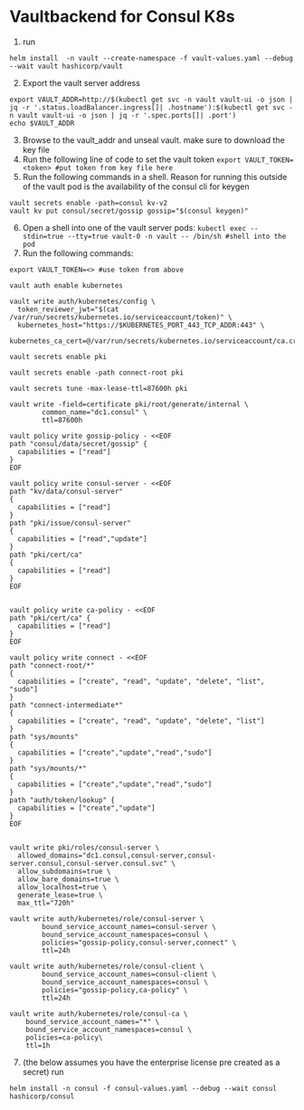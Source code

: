 # Vaultbackend for Consul K8s 
1. run
```
helm install  -n vault --create-namespace -f vault-values.yaml --debug --wait vault hashicorp/vault
```
2.  Export the vault server address
```
export VAULT_ADDR=http://$(kubectl get svc -n vault vault-ui -o json | jq -r '.status.loadBalancer.ingress[]| .hostname'):$(kubectl get svc -n vault vault-ui -o json | jq -r '.spec.ports[]| .port')
echo $VAULT_ADDR
```
3.  Browse to the vault_addr and unseal vault. make sure to download the key file
4.  Run the following line of code to set the vault token
`export VAULT_TOKEN=<token> #put token from key file here`
5. Run the following commands in a shell. Reason for running this outside of the vault pod is the availability of the consul cli for keygen
```
vault secrets enable -path=consul kv-v2
vault kv put consul/secret/gossip gossip="$(consul keygen)"
```
6. Open a shell into one of the vault server pods:
`kubectl exec --stdin=true --tty=true vault-0 -n vault -- /bin/sh #shell into the pod`
8. Run the following commands:

```
export VAULT_TOKEN=<> #use token from above

vault auth enable kubernetes

vault write auth/kubernetes/config \
  token_reviewer_jwt="$(cat /var/run/secrets/kubernetes.io/serviceaccount/token)" \
  kubernetes_host="https://$KUBERNETES_PORT_443_TCP_ADDR:443" \
  kubernetes_ca_cert=@/var/run/secrets/kubernetes.io/serviceaccount/ca.crt 

vault secrets enable pki

vault secrets enable -path connect-root pki

vault secrets tune -max-lease-ttl=87600h pki

vault write -field=certificate pki/root/generate/internal \
        common_name="dc1.consul" \
        ttl=87600h

vault policy write gossip-policy - <<EOF
path "consul/data/secret/gossip" {
  capabilities = ["read"]
}
EOF

vault policy write consul-server - <<EOF
path "kv/data/consul-server"
{
  capabilities = ["read"]
}
path "pki/issue/consul-server"
{
  capabilities = ["read","update"]
}
path "pki/cert/ca"
{
  capabilities = ["read"]
}
EOF


vault policy write ca-policy - <<EOF
path "pki/cert/ca" {
  capabilities = ["read"]
}
EOF

vault policy write connect - <<EOF
path "connect-root/*"
{
  capabilities = ["create", "read", "update", "delete", "list", "sudo"]
}
path "connect-intermediate*"
{
  capabilities = ["create", "read", "update", "delete", "list"]
}
path "sys/mounts"
{
  capabilities = ["create","update","read","sudo"]
}
path "sys/mounts/*"
{
  capabilities = ["create","update","read","sudo"]
}
path "auth/token/lookup" {
  capabilities = ["create","update"]
}
EOF


vault write pki/roles/consul-server \
  allowed_domains="dc1.consul,consul-server,consul-server.consul,consul-server.consul.svc" \
  allow_subdomains=true \
  allow_bare_domains=true \
  allow_localhost=true \
  generate_lease=true \
  max_ttl="720h"

vault write auth/kubernetes/role/consul-server \
        bound_service_account_names=consul-server \
        bound_service_account_namespaces=consul \
        policies="gossip-policy,consul-server,connect" \
        ttl=24h

vault write auth/kubernetes/role/consul-client \
        bound_service_account_names=consul-client \
        bound_service_account_namespaces=consul \
        policies="gossip-policy,ca-policy" \
        ttl=24h

vault write auth/kubernetes/role/consul-ca \
    bound_service_account_names="*" \
    bound_service_account_namespaces=consul \
    policies=ca-policy\
    ttl=1h
```
7. (the below assumes you have the enterprise license pre created as a secret)
run 
```
helm install -n consul -f consul-values.yaml --debug --wait consul hashicorp/consul
```
